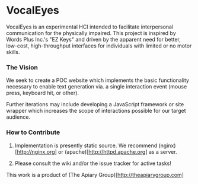 # VocalEyes

VocalEyes is an experimental HCI intended to facilitate interpersonal communication for 
the physically impaired.  This project is inspired by Words Plus Inc.'s "EZ Keys" and 
driven by the apparent need for better, low-cost, high-throughput interfaces for
individuals with limited or no motor skills.

### The Vision
We seek to create a POC website which implements the basic functionality necessary to
enable text generation via. a single interaction event (mouse press, keyboard hit, or
other).

Further iterations may include developing a JavaScript framework or site wrapper which
increases the scope of interactions possible for our target audience.

### How to Contribute

1. Implementation is presently static source.  We recommend (nginx)[http://nginx.org]
or (apache)[http://httpd.apache.org] as a server.

2. Please consult the wiki and/or the issue tracker for active tasks!





This work is a product of (The Apiary Group)[http://theapiarygroup.com]
